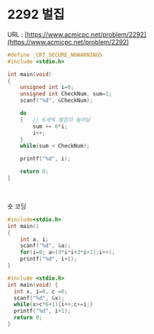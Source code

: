 # 2292 벌집

URL : [https://www.acmicpc.net/problem/2292](https://www.acmicpc.net/problem/2292)

```c
#define _CRT_SECURE_NOWARNINGS
#include <stdio.h>

int main(void)
{
    unsigned int i=0;
    unsigned int CheckNum, sum=1;
    scanf("%d", &CheckNum);

    do
    {   // 6개씩 벌집이 늘어남
        sum += 6*i;
        i++;
    }
    while(sum < CheckNum);

    printf("%d", i);

    return 0;
}
```

<br>

숏 코딩

```c
#include<stdio.h>
int main()
{
	int a, i;
	scanf("%d", &a);
	for(i=0; a>(3*i*i+3*i+1);i++);
	printf("%d", i+1);
}
```

```c
#include <stdio.h>
int main(void) {
  int x, i=0, c =0;
  scanf("%d", &x);
  while(x>c*6+1){i++;c+=i;}
  printf("%d", i+1);
  return 0;
}
```